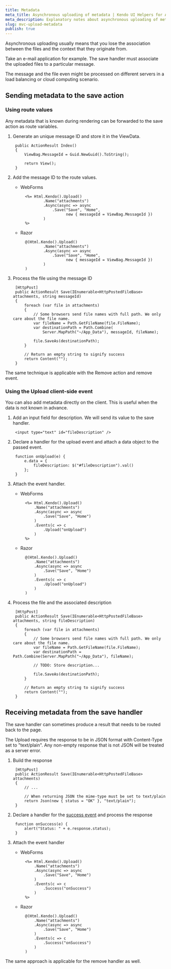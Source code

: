 ```yaml
---
title: Metadata
meta_title: Asynchronous uploading of metadata | Kendo UI Helpers for ASP.NET MVC
meta_description: Explanatory notes about asynchronous uploading of metadata in Telerik UI for ASP.NET MVC Helpers.
slug: mvc-upload-metadata
publish: true
---
```


Asynchronous uploading usually means that you lose the association between the files and the context that they originate from.

Take an e-mail application for example. The save handler must associate the uploaded files to a particular message.

The message and the file even might be processed on different servers in a load balancing or cloud computing scenario.

## Sending metadata to the save action

### Using route values

Any metadata that is known during rendering can be forwarded to the save action as route variables.

1. Generate an unique message ID and store it in the ViewData.

        public ActionResult Index()
        {
            ViewBag.MessageId = Guid.NewGuid().ToString();

            return View();
        }

2. Add the message ID to the route values.
    - WebForms

            <%= Html.Kendo().Upload()
                    .Name("attachments")
                    .Async(async => async
                        .Save("Save", "Home",
                              new { messageId = ViewBag.MessageId })
                    )
            %>
    - Razor

            @(Html.Kendo().Upload()
                    .Name("attachments")
                    .Async(async => async
                        .Save("Save", "Home",
                              new { messageId = ViewBag.MessageId })
                    )
            )
3. Process the file using the message ID

        [HttpPost]
        public ActionResult Save(IEnumerable<HttpPostedFileBase> attachments, string messageId)
        {
            foreach (var file in attachments)
            {
                // Some browsers send file names with full path. We only care about the file name.
                var fileName = Path.GetFileName(file.FileName);
                var destinationPath = Path.Combine(
                    Server.MapPath("~/App_Data"), messageId, fileName);

                file.SaveAs(destinationPath);
            }

            // Return an empty string to signify success
            return Content("");
        }

The same technique is applicable with the Remove action and remove event.

### Using the Upload client-side event

You can also add metadata directly on the client. This is useful when the data is not known in advance.

1. Add an input field for description. We will send its value to the save handler.

        <input type="text" id="fileDescription" />

2. Declare a handler for the upload event and attach a data object to the passed event.

        function onUpload(e) {
            e.data = {
                fileDescription: $("#fileDescription").val()
            };
        }

3. Attach the event handler.
    - WebForms

            <%= Html.Kendo().Upload()
                .Name("attachments")
                .Async(async => async
                    .Save("Save", "Home")
                )
                .Events(c => c
                    .Upload("onUpload")
                )
            %>
    - Razor

            @(Html.Kendo().Upload()
                .Name("attachments")
                .Async(async => async
                    .Save("Save", "Home")
                )
                .Events(c => c
                    .Upload("onUpload")
                )
            )

4. Process the file and the associated description

        [HttpPost]
        public ActionResult Save(IEnumerable<HttpPostedFileBase> attachments, string fileDescription)
        {
            foreach (var file in attachments)
            {
                // Some browsers send file names with full path. We only care about the file name.
                var fileName = Path.GetFileName(file.FileName);
                var destinationPath = Path.Combine(Server.MapPath("~/App_Data"), fileName);

                // TODO: Store description...

                file.SaveAs(destinationPath);
            }

            // Return an empty string to signify success
            return Content("");
        }

## Receiving metadata from the save handler

The save handler can sometimes produce a result that needs to be routed back to the page.

The Upload requires the response to be in JSON format with Content-Type set to "text/plain". Any non-empty response that is not JSON will be treated as a server error.

1. Build the response

        [HttpPost]
        public ActionResult Save(IEnumerable<HttpPostedFileBase> attachments)
        {
            // ...

            // When returning JSON the mime-type must be set to text/plain
            return Json(new { status = "OK" }, "text/plain");
        }

2. Declare a handler for the [success event](/kendo-ui/api/web/upload#success) and process the response

        function onSuccess(e) {
            alert("Status: " + e.response.status);
        }

3. Attach the event handler
    - WebForms

            <%= Html.Kendo().Upload()
                .Name("attachments")
                .Async(async => async
                    .Save("Save", "Home")
                )
                .Events(c => c
                    .Success("onSuccess")
                )
            %>
    - Razor

            @(Html.Kendo().Upload()
                .Name("attachments")
                .Async(async => async
                    .Save("Save", "Home")
                )
                .Events(c => c
                    .Success("onSuccess")
                )
            )

The same approach is applicable for the remove handler as well.
